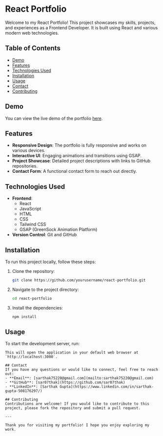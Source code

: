 # React Portfolio

Welcome to my React Portfolio! This project showcases my skills, projects, and experiences as a Frontend Developer. It is built using React and various modern web technologies.

## Table of Contents

- [Demo](#demo)
- [Features](#features)
- [Technologies Used](#technologies-used)
- [Installation](#installation)
- [Usage](#usage)
- [Contact](#contact)
- [Contributing](#contributing)

## Demo

You can view the live demo of the portfolio [here](https://portfolio-sarthak-7.netlify.app/).

## Features

- **Responsive Design**: The portfolio is fully responsive and works on various devices.
- **Interactive UI**: Engaging animations and transitions using GSAP.
- **Project Showcase**: Detailed project descriptions with links to GitHub repositories.
- **Contact Form**: A functional contact form to reach out directly.

## Technologies Used

- **Frontend**:
  - React
  - JavaScript
  - HTML
  - CSS
  - Tailwind CSS
  - GSAP (GreenSock Animation Platform)
- **Version Control**: Git and GitHub

## Installation

To run this project locally, follow these steps:

1. Clone the repository:
   ```bash
   git clone https://github.com/yourusername/react-portfolio.git
   ```
2. Navigate to the project directory:
   ```bash
   cd react-portfolio
   ```
3. Install the dependencies:
   ```bash
   npm install
   ```

## Usage

To start the development server, run:

```
This will open the application in your default web browser at `http://localhost:3000`.

## Contact
If you have any questions or would like to connect, feel free to reach out:
- **Email**: [sarthak75220@gmail.com](mailto:sarthak75220@gmail.com)
- **GitHub**: [sar07thak](https://github.com/sar07thak)
- **LinkedIn**: [Sarthak Gupta](https://www.linkedin.com/in/sarthak-gupta-508176297/)

## Contributing
Contributions are welcome! If you would like to contribute to this project, please fork the repository and submit a pull request.

---

Thank you for visiting my portfolio! I hope you enjoy exploring my work.
```
